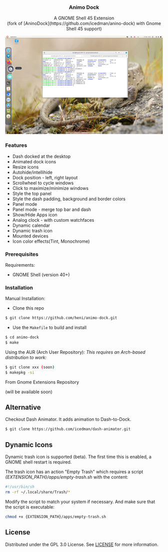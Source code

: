 <br/>
<p align="center">
  <h3 align="center">Animo Dock</h3>

  <p align="center">
    A GNOME Shell 45 Extension
    <br/>
    (fork of [AninoDock](https://github.com/icedman/anino-dock) with Gnome Shell 45 support)
    <br/>
  </p>
</p>

![Screen Shot](https://raw.githubusercontent.com/heni/animo-dock/main/screenshots/Screenshot%20from%202023-10-31%2014-35-37.png)

### Features

* Dash docked at the desktop
* Animated dock icons
* Resize icons
* Autohide/intellihide
* Dock position - left, right layout
* Scrollwheel to cycle windows
* Click to maximize/minimize windows
* Style the top panel
* Style the dash padding, background and border colors
* Panel mode
* Panel mode - merge top bar and dash
* Show/Hide Apps icon
* Analog clock - with custom watchfaces
* Dynamic calendar
* Dynamic trash icon
* Mounted devices
* Icon color effects(Tint, Monochrome)

### Prerequisites

Requirements:

* GNOME Shell (version 40+)

### Installation

Manual Installation: 
- Clone this repo
```bash
$ git clone https://github.com/heni/animo-dock.git
```
- Use the `Makefile` to build and install
```bash 
$ cd animo-dock
$ make
```

Using the AUR (Arch User Repository):
*This requires an Arch-based distribution to work:*
```bash
$ git clone xxx (soon)
$ makepkg -si
```

From Gnome Extensions Repository

(will be available soon)

## Alternative

Checkout Dash Animator. It adds animation to Dash-to-Dock.

```bash
$ git clone https://github.com/icedman/dash-animator.git
```

## Dynamic Icons

Dynamic trash icon is supported (beta). The first time this is enabled, a GNOME shell restart is required.

The trash icon has an action "Empty Trash" which requires a script *{EXTENSION_PATH}/apps/empty-trash.sh* with the content:

```sh
#!/usr/bin/sh
rm -rf ~/.local/share/Trash/*
```

Modify the script to match your system if necessary. And make sure that the script is executable:

```sh
chmod +x {EXTENSION_PATH}/apps/empty-trash.sh
```

## License

Distributed under the GPL 3.0 License. See [LICENSE](https://github.com/heni/animo-dock/blob/main/LICENSE.md) for more information.
